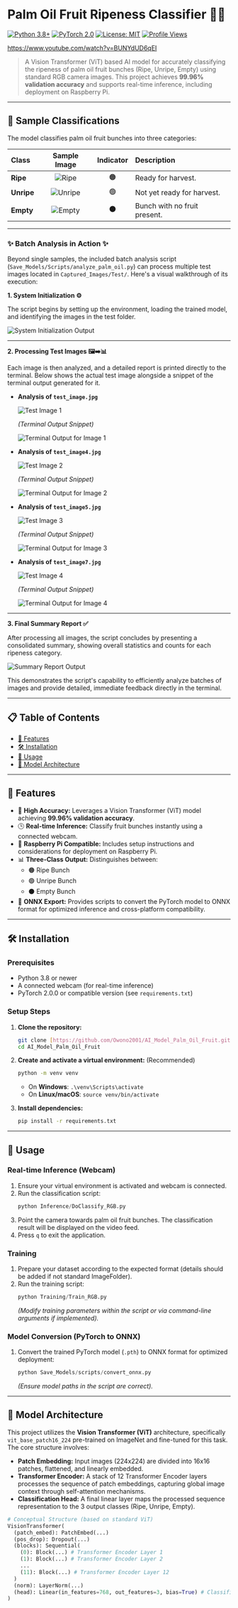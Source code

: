 # Palm Oil Fruit Ripeness Classifier 🌴📸

[![Python 3.8+](https://img.shields.io/badge/Python-3.8+-3776AB?style=for-the-badge&logo=python&logoColor=white)](https://www.python.org/downloads/)
[![PyTorch 2.0](https://img.shields.io/badge/PyTorch-2.0.0-EE4C2C?style=for-the-badge&logo=pytorch&logoColor=white)](https://pytorch.org/)
[![License: MIT](https://img.shields.io/badge/License-MIT-yellow.svg?style=for-the-badge)](https://opensource.org/licenses/MIT)
[![Profile Views](https://komarev.com/ghpvc/?username=Owono2001&style=for-the-badge&color=brightgreen)](https://github.com/Owono2001/)

https://www.youtube.com/watch?v=BUNYdUD6qEI

> A Vision Transformer (ViT) based AI model for accurately classifying the ripeness of palm oil fruit bunches (Ripe, Unripe, Empty) using standard RGB camera images. This project achieves **99.96% validation accuracy** and supports real-time inference, including deployment on Raspberry Pi.

---

## 🍇 Sample Classifications

The model classifies palm oil fruit bunches into three categories:

| Class       | Sample Image                     | Indicator | Description                  |
| :---------- | :-------------------------------: | :-------: | :--------------------------- |
| **Ripe** | ![Ripe](./Images/ripes.jpg)      | 🟠        | Ready for harvest.           |
| **Unripe** | ![Unripe](./Images/unripe.jpg)   | 🟢        | Not yet ready for harvest.   |
| **Empty** | ![Empty](./Images/empty_bunch.jpg)| ⚫        | Bunch with no fruit present. |

---

### ✨ Batch Analysis in Action ✨

Beyond single samples, the included batch analysis script (`Save_Models/Scripts/analyze_palm_oil.py`) can process multiple test images located in `Captured_Images/Test/`. Here's a visual walkthrough of its execution:

**1. System Initialization ⚙️**

The script begins by setting up the environment, loading the trained model, and identifying the images in the test folder.

![System Initialization Output](./Images/Initializing_System.jpg)

---

**2. Processing Test Images 🖼️➡️📊**

Each image is then analyzed, and a detailed report is printed directly to the terminal. Below shows the actual test image alongside a snippet of the terminal output generated for it.

* **Analysis of `test_image.jpg`**

    ![Test Image 1](./Images/ImageOneProof.jpg)

  *(Terminal Output Snippet)*
  
    ![Terminal Output for Image 1](./Images/Image1.jpg)

* **Analysis of `test_image4.jpg`**

    ![Test Image 2](./Images/ImageTwoProof.jpg)

  *(Terminal Output Snippet)*
  
    ![Terminal Output for Image 2](./Images/Image2.jpg)

* **Analysis of `test_image5.jpg`**

    ![Test Image 3](./Images/ImageThreeProof.jpg)

  *(Terminal Output Snippet)*
  
    ![Terminal Output for Image 3](./Images/Image3.jpg)

* **Analysis of `test_image7.jpg`**

    ![Test Image 4](./Images/ImageFourthProof.jpg)

  *(Terminal Output Snippet)*
  
    ![Terminal Output for Image 4](./Images/Image4.jpg)

---

**3. Final Summary Report ✅**

After processing all images, the script concludes by presenting a consolidated summary, showing overall statistics and counts for each ripeness category.

![Summary Report Output](./Images/summary.jpg)

This demonstrates the script's capability to efficiently analyze batches of images and provide detailed, immediate feedback directly in the terminal.

---

## 📋 Table of Contents

* [🌟 Features](#-features)
* [🛠️ Installation](#️-installation)
* [🚀 Usage](#-usage)
* [📐 Model Architecture](#-model-architecture)

---

## 🌟 Features

* 🧠 **High Accuracy:** Leverages a Vision Transformer (ViT) model achieving **99.96% validation accuracy**.
* 🕒 **Real-time Inference:** Classify fruit bunches instantly using a connected webcam.
* 📱 **Raspberry Pi Compatible:** Includes setup instructions and considerations for deployment on Raspberry Pi.
* 📊 **Three-Class Output:** Distinguishes between:
    * 🟠 Ripe Bunch
    * 🟢 Unripe Bunch
    * ⚫ Empty Bunch
* 🔄 **ONNX Export:** Provides scripts to convert the PyTorch model to ONNX format for optimized inference and cross-platform compatibility.

---

## 🛠️ Installation

### Prerequisites

* Python 3.8 or newer
* A connected webcam (for real-time inference)
* PyTorch 2.0.0 or compatible version (see `requirements.txt`)

### Setup Steps

1.  **Clone the repository:**
    ```bash
    git clone [https://github.com/Owono2001/AI_Model_Palm_Oil_Fruit.git](https://github.com/Owono2001/AI_Model_Palm_Oil_Fruit.git)
    cd AI_Model_Palm_Oil_Fruit
    ```

2.  **Create and activate a virtual environment:** (Recommended)
    ```bash
    python -m venv venv
    ```
    * On **Windows**: `.\venv\Scripts\activate`
    * On **Linux/macOS**: `source venv/bin/activate`

3.  **Install dependencies:**
    ```bash
    pip install -r requirements.txt
    ```

---

## 🚀 Usage

### Real-time Inference (Webcam)

1.  Ensure your virtual environment is activated and webcam is connected.
2.  Run the classification script:
    ```python
    python Inference/DoClassify_RGB.py
    ```
3.  Point the camera towards palm oil fruit bunches. The classification result will be displayed on the video feed.
4.  Press `q` to exit the application.

### Training

1.  Prepare your dataset according to the expected format (details should be added if not standard ImageFolder).
2.  Run the training script:
    ```python
    python Training/Train_RGB.py
    ```
    *(Modify training parameters within the script or via command-line arguments if implemented).*

### Model Conversion (PyTorch to ONNX)

1.  Convert the trained PyTorch model (`.pth`) to ONNX format for optimized deployment:
    ```python
    python Save_Models/scripts/convert_onnx.py
    ```
    *(Ensure model paths in the script are correct).*

---

## 📐 Model Architecture

This project utilizes the **Vision Transformer (ViT)** architecture, specifically `vit_base_patch16_224` pre-trained on ImageNet and fine-tuned for this task. The core structure involves:

* **Patch Embedding:** Input images (224x224) are divided into 16x16 patches, flattened, and linearly embedded.
* **Transformer Encoder:** A stack of 12 Transformer Encoder layers processes the sequence of patch embeddings, capturing global image context through self-attention mechanisms.
* **Classification Head:** A final linear layer maps the processed sequence representation to the 3 output classes (Ripe, Unripe, Empty).

```python
# Conceptual Structure (based on standard ViT)
VisionTransformer(
  (patch_embed): PatchEmbed(...)
  (pos_drop): Dropout(...)
  (blocks): Sequential(
    (0): Block(...) # Transformer Encoder Layer 1
    (1): Block(...) # Transformer Encoder Layer 2
    ...
    (11): Block(...) # Transformer Encoder Layer 12
  )
  (norm): LayerNorm(...)
  (head): Linear(in_features=768, out_features=3, bias=True) # Classifier
)
